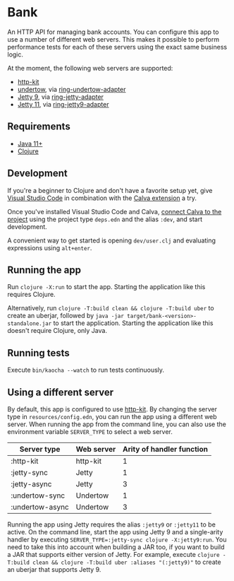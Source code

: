 # Bank

An HTTP API for managing bank accounts.
You can configure this app to use a number of different web servers.
This makes it possible to perform performance tests for each of these servers using the exact same business logic.

At the moment, the following web servers are supported:

* [http-kit](https://github.com/http-kit/http-kit)
* [undertow](https://undertow.io/), via [ring-undertow-adapter](https://github.com/luminus-framework/ring-undertow-adapter)
* [Jetty 9](https://www.eclipse.org/jetty/), via [ring-jetty-adapter](https://github.com/ring-clojure/ring)
* [Jetty 11](https://www.eclipse.org/jetty/), via [ring-jetty9-adapter](https://github.com/sunng87/ring-jetty9-adapter)

## Requirements

* [Java 11+](https://adoptium.net/)
* [Clojure](https://clojure.org/)

## Development

If you're a beginner to Clojure and don't have a favorite setup yet, give [Visual Studio Code](https://code.visualstudio.com/) in combination with the [Calva extension](https://calva.io/) a try.

Once you've installed Visual Studio Code and Calva, [connect Calva to the project](https://calva.io/connect/) using the project type `deps.edn` and the alias `:dev`, and start development.

A convenient way to get started is opening `dev/user.clj` and evaluating expressions using `alt+enter`.

## Running the app

Run `clojure -X:run` to start the app.
Starting the application like this requires Clojure.

Alternatively, run `clojure -T:build clean && clojure -T:build uber` to create an uberjar, followed by `java -jar target/bank-<version>-standalone.jar` to start the application.
Starting the application like this doesn't require Clojure, only Java.

## Running tests

Execute `bin/kaocha --watch` to run tests continuously.

## Using a different server

By default, this app is configured to use [http-kit](https://github.com/http-kit/http-kit).
By changing the server type in `resources/config.edn`, you can run the app using a different web server.
When running the app from the command line, you can also use the environment variable `SERVER_TYPE` to select a web server.

| Server type     | Web server | Arity of handler function |
|-----------------|------------|---------------------------|
| :http-kit       | http-kit   | 1                         |
| :jetty-sync     | Jetty      | 1                         |
| :jetty-async    | Jetty      | 3                         |
| :undertow-sync  | Undertow   | 1                         |
| :undertow-async | Undertow   | 3                         |

Running the app using Jetty requires the alias `:jetty9` or `:jetty11` to be active.
On the command line, start the app using Jetty 9 and a single-arity handler by executing `SERVER_TYPE=:jetty-sync clojure -X:jetty9:run`.
You need to take this into account when building a JAR too, if you want to build a JAR that supports either version of Jetty.
For example, execute `clojure -T:build clean && clojure -T:build uber :aliases "(:jetty9)"` to create an uberjar that supports Jetty 9.
